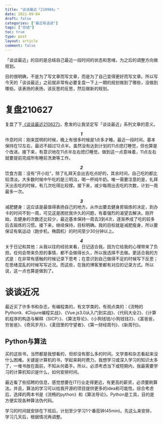 ```yaml
---
title: "谈谈最近「210904」"
date: 2021-09-04
draft: false
categories: ["最近有话说"]
tags: ["总结"]
toc: true
type: post
layout: article
comment: false
---
```


「谈谈最近」的目的是总结自己最近一段时间的状态和思绪，为之后的调整方向做规划。

目的很明确，不是为了写文章而写文章，而是为了自己变得更好而写文章。所以写今天的「谈谈最近」之前就非常有必要复盘一下上一期的规划做到了哪些，没做到哪些。该表扬的表扬，该反思的反思，然后做新的规划。

# 复盘210627

复盘了下[《谈谈最近210627》](/talk/talk-recently-210627/)，愈发的让我坚定写「谈谈最近」系列文章的意义。

***<center>1</center>***
作息时间：刚来昆明的时候，晚上有很多时候是1点多才睡。最近一段时间，基本保持在12左右，最迟不超过12点半。虽然没有达到计划的11点熄灯睡觉，但也算是个改进。接下来，有意识地在11点半左右熄灯睡觉。做到这一点意味着，11点左右就要提前完成所有睡前洗漱等工作。

***<center>2</center>***
饮食方面：没有“开小灶”，除了礼拜天会出去吃点好的，其余时间，自己吃的都比较清淡。大多数时候中午吃的是三明治，喝一杯纯牛奶。唯一需要注意的是，礼拜天出去吃的时候，有几次吃得比较撑。接下来，减少每周出去吃的次数，计划一周最多一次。

***<center>3</center>***
减肥健身：这应该是最值得表扬自己的地方。从作出要去健身房锻炼的决定，到办卡的时间不到一周，可见这是困扰我许久的问题，有着强烈的渴望去解决。刚开始，去健身的次数还比较少，最近基本保持一周去3到4次，逐渐养成了吃的较多后去锻炼的习惯。接下来，继续保持，目标明确。我的目标就是减肥瘦身，所以要保证有氧运动（跑步机，椭圆机）的时间至少30分钟以上。

***<center>4</center>***
关于日记和其他：从我以往的经验来看，日记适合我，因为它给我的心理带来了负担。任何会带来负担的事情，都不会做得长久，所以我选择不去做。更适合我的方式是：在非常有感触的时候记录下思考；在意识到自己做得不足的时候写下反思；在思绪混乱的时候写写近况。而这些，在我的博客里都有对应的记录方式。所以说，这一点也算是做到了。

# 谈谈近况

最近买了许多书和杂志，有编程类的，有文学类的，有观点类的：《流畅的Python》、《Clojure编程实战》、《Vue.js3.0从入门到实战》、《代码大全2》、《计算机程序的构造与解释（SICP）》、《算法导论》、《小狗钱钱/小狗钱钱2》、《富爸爸，穷爸爸》、《奇风岁月》、《麦田里的守望者》、《第一财经周刊》、《新周刊》。

## Python与算法
买的这些书，当然都是我想看的，但却没有那么多的时间。文学类和杂志看起来没什么困难。关键是计算机的书，学起来耗时费力。我想学习或深入学习的知识太多了，一堆书放在面前，不知从何着手。所以，必须考虑当下或短期内，我最需要学习的计算机知识是什么，如何安排时间。

最近看了些招聘的信息，感觉想要在IT行业走得更远，有更高的薪资，必须要刷算法。并且，算法的学习可以给我开源的项目提供更多的idea和可能性。综合考虑后，选择的两本书是《流畅的python》和《算法导论》。Python是工具，目的是方便实现各种算法伪代码。

学习的时间就安排在下班后，计划至少学习1个番茄钟(45min)。先这么来安排，学习几天后，根据情况再调整。
